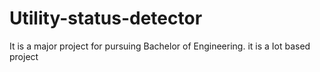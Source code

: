 # Utility-status-detector
It is a major project for pursuing Bachelor of Engineering. it is a Iot based project   
